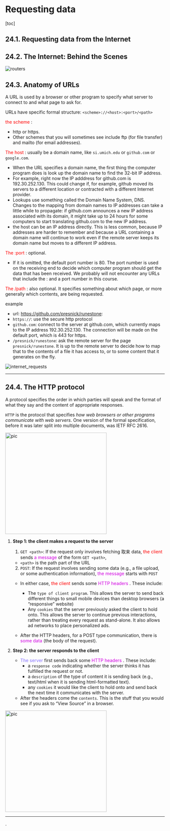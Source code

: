 
# Requesting data

[toc]

## 24.1. Requesting data from the Internet


## 24.2. The Internet: Behind the Scenes
![routers](https://i.imgur.com/lCnGQbd.png)


## 24.3. Anatomy of URLs

A URL is used by a browser or other program to specify what server to connect to and what page to ask for.

URLs have specific formal structure: `<scheme>://<host>:<port>/<path>`

<font color=red> the scheme </font>:
- http or https.
- Other schemes that you will sometimes see include ftp (for file transfer) and mailto (for email addresses).

<font color=red> The host </font>: usually be a domain name, like `si.umich.edu` or `github.com` or `google.com`.
- When the URL specifies a domain name, the first thing the computer program does is look up the domain name to find the 32-bit IP address.
- For example, right now the IP adddress for github.com is 192.30.252.130. This could change if, for example, github moved its servers to a different location or contracted with a different Internet provider.
- Lookups use something called the Domain Name System, DNS. Changes to the mapping from domain names to IP addresses can take a little while to propagate: if github.com announces a new IP address associated with its domain, it might take up to 24 hours for some computers to start translating github.com to the new IP address.
- the host can be an IP address directly. This is less common, because IP addresses are harder to remember and because a URL containing a domain name will continue to work even if the remote server keeps its domain name but moves to a different IP address.

<font color=red> The :port </font>: optional.
- If it is omitted, the default port number is 80. The port number is used on the receiving end to decide which computer program should get the data that has been received. We probably will not encounter any URLs that include the : and a port number in this course.

<font color=red> The /path </font>: also optional. It specifies something about which page, or more generally which contents, are being requested.


example
- url: https://github.com/presnick/runestone:
- `https://`: use the secure http protocol
- `github.com`: connect to the server at github.com, which currently maps to the IP address 192.30.252.130. The connection will be made on the default port, which is 443 for https.
- `/presnick/runestone`: ask the remote server for the page `presnick/runestone`. It is up to the remote server to decide how to map that to the contents of a file it has access to, or to some content that it generates on the fly.


![internet_requests](https://i.imgur.com/jMUOTWr.png)

---

## 24.4. The HTTP protocol

A protocol specifies the order in which parties will speak and the format of what they say and the content of appropriate responses.

`HTTP` is the protocol that specifies *how web browsers or other programs communicate with web servers*. One version of the formal specification, before it was later split into multiple documents, was IETF RFC 2616.


<img alt="pic" src="https://i.imgur.com/QbaZhAO.png" width="320">


1. **Step 1: the client makes a request to the server**
    1. `GET <path>`: If the request only involves fetching 取来 data, <font color=red> the client </font> sends <font color=dpurple> a message </font> of the form `GET <path>`,
    - `<path>` is the path part of the URL

    2. `POST`: If the request involves sending some data (e.g., a file upload, or some authentication information), <font color=dpurple> the message </font> starts with `POST`

    - In either case, <font color=red> the client </font>  sends some <font color=dpurple> HTTP headers </font>. These include:
      - The `type of client program`. This allows the server to send back different things to small mobile devices than desktop browsers (a “responsive” website)
      - Any `cookies` that the server previously asked the client to hold onto. This allows the server to continue previous interactions, rather than treating every request as stand-alone. It also allows ad networks to place personalized ads.

    - After the HTTP headers, for a POST type communication, there is <font color=dpurple> some data </font> (the body of the request).


2. **Step 2: the server responds to the client**
    - <font color=LightSlateBlue> The server </font> first sends back some <font color=dpurple> HTTP headers </font>. These include:
      - a `response code` indicating whether the server thinks it has fulfilled the request or not.
      - a `description` of the type of content it is sending back (e.g., text/html when it is sending html-formatted text).
      - any `cookies` it would like the client to hold onto and send back the next time it communicates with the server.
    - After the headers come the `contents`. This is the stuff that you would see if you ask to “View Source” in a browser.

<img alt="pic" src="https://i.imgur.com/MtUa9Gf.png" width="320">

---















.
